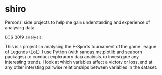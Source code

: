 # shiro
Personal side projects to help me gain understanding and experience of analysing data.


LCS 2019 analysis:

This is a project on analysing the E-Sports tournament of the game League of Legends (LoL).
I use Python (with pandas,matplotlib and seaborn packages) to conduct exploratory data analysis, to investigate any interesting trends.
I look at which variables affect a victory or loss, and at any other intersting pairwise relationships between variables in the dataset.
